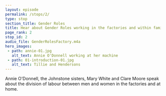 ```yaml
---
layout: episode
permalink: /stops/2/
type: stop
section_title: Gender Roles
title: Hear about Gender Roles working in the factories and within families
page_rank: 2
stop_id: 2
audio_file: GenderRolesFactory.m4a
hero_images:
 - path: annie-01.jpg
   alt_text: Annie O'Donnell working at her machine
 - path: 01-introduction-01.jpg
   alt_text: Tillie and Hendersons
---
```


Annie O'Donnell, the Johnstone sisters, Mary White and Clare Moore speak about the division of labour between men and women in the factories and at home. 
